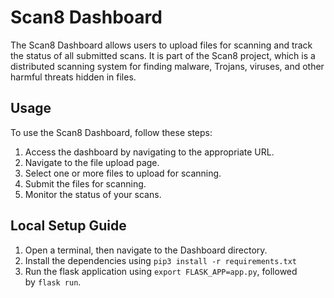 # Scan8 Dashboard

The Scan8 Dashboard  allows users to upload files for scanning and track the status of all submitted scans. It is part of the Scan8 project, which is a distributed scanning system for finding malware, Trojans, viruses, and other harmful threats hidden in files.

## **Usage**

To use the Scan8 Dashboard, follow these steps:

1. Access the dashboard by navigating to the appropriate URL.
2. Navigate to the file upload page.
3. Select one or more files to upload for scanning.
4. Submit the files for scanning.
5. Monitor the status of your scans.

## Local Setup Guide

1. Open a terminal, then navigate to the Dashboard directory.
2. Install the dependencies using ```pip3 install -r requirements.txt```
3. Run the flask application using ```export FLASK_APP=app.py```, followed by ```flask run```.
